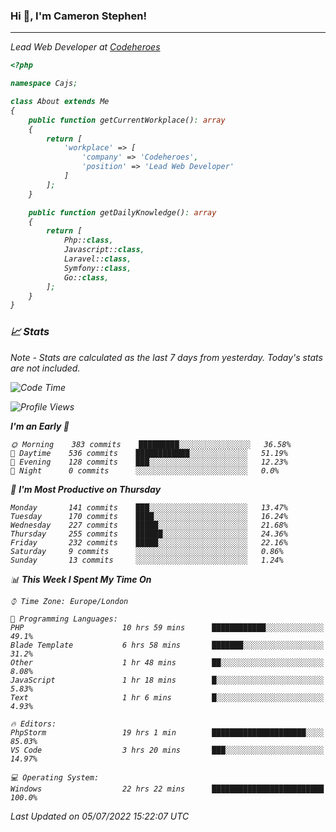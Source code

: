 ### Hi 👋, I'm Cameron Stephen!
<hr>
<p><em>Lead Web Developer at <a href="https://codeheroes.co.uk">Codeheroes</a></p>


```php
<?php

namespace Cajs;

class About extends Me
{
    public function getCurrentWorkplace(): array
    {
        return [
            'workplace' => [
                'company' => 'Codeheroes',
                'position' => 'Lead Web Developer'
            ]
        ];
    }

    public function getDailyKnowledge(): array
    {
        return [
            Php::class,
            Javascript::class,
            Laravel::class,
            Symfony::class,
            Go::class,
        ];
    }
}
```

### 📈 Stats
<p><em>Note - Stats are calculated as the last 7 days from yesterday. Today's stats are not included.</em></p>


<!--START_SECTION:waka-->
![Code Time](http://img.shields.io/badge/Code%20Time-2%2C992%20hrs%2050%20mins-blue)

![Profile Views](http://img.shields.io/badge/Profile%20Views-0-blue)

**I'm an Early 🐤** 

```text
🌞 Morning    383 commits    █████████░░░░░░░░░░░░░░░░   36.58% 
🌆 Daytime    536 commits    ████████████░░░░░░░░░░░░░   51.19% 
🌃 Evening    128 commits    ███░░░░░░░░░░░░░░░░░░░░░░   12.23% 
🌙 Night      0 commits      ░░░░░░░░░░░░░░░░░░░░░░░░░   0.0%

```
📅 **I'm Most Productive on Thursday** 

```text
Monday       141 commits    ███░░░░░░░░░░░░░░░░░░░░░░   13.47% 
Tuesday      170 commits    ████░░░░░░░░░░░░░░░░░░░░░   16.24% 
Wednesday    227 commits    █████░░░░░░░░░░░░░░░░░░░░   21.68% 
Thursday     255 commits    ██████░░░░░░░░░░░░░░░░░░░   24.36% 
Friday       232 commits    █████░░░░░░░░░░░░░░░░░░░░   22.16% 
Saturday     9 commits      ░░░░░░░░░░░░░░░░░░░░░░░░░   0.86% 
Sunday       13 commits     ░░░░░░░░░░░░░░░░░░░░░░░░░   1.24%

```


📊 **This Week I Spent My Time On** 

```text
⌚︎ Time Zone: Europe/London

💬 Programming Languages: 
PHP                      10 hrs 59 mins      ████████████░░░░░░░░░░░░░   49.1% 
Blade Template           6 hrs 58 mins       ███████░░░░░░░░░░░░░░░░░░   31.2% 
Other                    1 hr 48 mins        ██░░░░░░░░░░░░░░░░░░░░░░░   8.08% 
JavaScript               1 hr 18 mins        █░░░░░░░░░░░░░░░░░░░░░░░░   5.83% 
Text                     1 hr 6 mins         █░░░░░░░░░░░░░░░░░░░░░░░░   4.93%

🔥 Editors: 
PhpStorm                 19 hrs 1 min        █████████████████████░░░░   85.03% 
VS Code                  3 hrs 20 mins       ███░░░░░░░░░░░░░░░░░░░░░░   14.97%

💻 Operating System: 
Windows                  22 hrs 22 mins      █████████████████████████   100.0%

```


 Last Updated on 05/07/2022 15:22:07 UTC
<!--END_SECTION:waka-->
